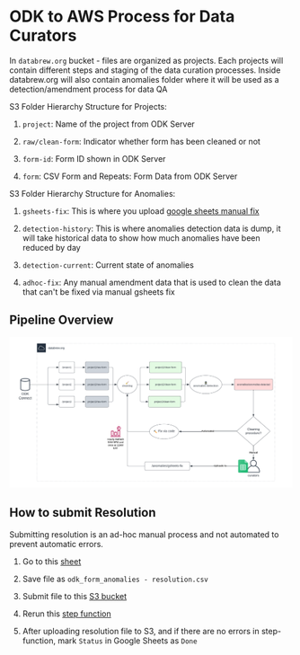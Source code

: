 # ODK to AWS Process for Data Curators

In `databrew.org` bucket - files are organized as projects. Each projects will contain different steps and staging of the data curation processes. Inside databrew.org will also contain anomalies folder where it will be used as a detection/amendment process for data QA

S3 Folder Hierarchy Structure for Projects:

1.  `project`: Name of the project from ODK Server

2.  `raw/clean-form`: Indicator whether form has been cleaned or not

3.  `form-id`: Form ID shown in ODK Server

4.  `form`: CSV Form and Repeats: Form Data from ODK Server

S3 Folder Hierarchy Structure for Anomalies:

1.  `gsheets-fix`: This is where you upload [google sheets manual fix](https://docs.google.com/spreadsheets/d/1i98uVuSj3qETbrH7beC8BkFmKV80rcImGobBvUGuqbU/edit#gid=0)

2.  `detection-history`: This is where anomalies detection data is dump, it will take historical data to show how much anomalies have been reduced by day

3.  `detection-current`: Current state of anomalies

4.  `adhoc-fix`: Any manual amendment data that is used to clean the data that can't be fixed via manual gsheets fix

## Pipeline Overview

![Image](../images/s3_bucket_flow.png)

## How to submit Resolution

Submitting resolution is an ad-hoc manual process and not automated to prevent automatic errors. 

1. Go to this [sheet](https://docs.google.com/spreadsheets/d/1i98uVuSj3qETbrH7beC8BkFmKV80rcImGobBvUGuqbU/edit#gid=0)

2. Save file as `odk_form_anomalies - resolution.csv`

3. Submit file to this [S3 bucket](https://s3.console.aws.amazon.com/s3/upload/databrew.org?region=us-east-1&prefix=anomalies/gsheets-fix/)

4. Rerun this [step function](https://us-east-1.console.aws.amazon.com/states/home?region=us-east-1#/statemachines/view/arn:aws:states:us-east-1:354598940118:stateMachine:ODKBatch1437FF8A-eSt3mYmvwFfK)

5. After uploading resolution file to S3, and if there are no errors in step-function, mark `Status` in Google Sheets as `Done`